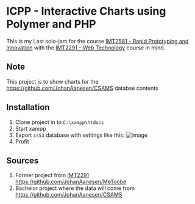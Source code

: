 # ICPP - Interactive Charts using Polymer and PHP 
This is my Last solo-jam for the course [IMT2581 - Rapid Prototyping and Innovation](https://www.ntnu.edu/studies/courses/IMT2581/2018/1#tab=omEmnet) with the [IMT2291 - Web Technology](https://www.ntnu.edu/studies/courses/IMT2291#tab=omEmnet) course in mind.

## Note
This project is to show charts for the https://github.com/JohanAanesen/CSAMS databse contents

## Installation
1. Clone project in to `C:\xampp\htdocs`
2. Start xampp
3. Export `cs53` database with settings like this: ![image](https://user-images.githubusercontent.com/32249338/58019361-a4b6b100-7b05-11e9-84c8-2d11bf90b6b7.png)
3. Profit <!-- TODO add more here later -->

## Sources
1. Former project from [IMT2291](https://www.ntnu.edu/studies/courses/IMT2291#tab=omEmnet) https://github.com/JohanAanesen/MeToobe
2. Bachelor project where the data will come from https://github.com/JohanAanesen/CSAMS
